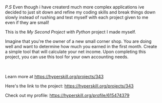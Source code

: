 *P.S* Even though i have createrd much more complex applications ive decided to just sit down and refine my coding skills and break things down slowly instead of rushing and test myself with each project given to me even if they are small!


This is the *My Second Project with Python* project I made myself. 


<p>Imagine that you're the owner of a new small corner shop. You are doing well and want to determine how much you earned in the first month. Create a simple tool that will calculate your net income. Upon completing this project, you can use this tool for your own accounting needs.</p><br/><br/>Learn more at <a href="https://hyperskill.org/projects/343?utm_source=ide&utm_medium=ide&utm_campaign=ide&utm_content=project-card">https://hyperskill.org/projects/343</a>

Here's the link to the project: https://hyperskill.org/projects/343

Check out my profile: https://hyperskill.org/profile/615474379
